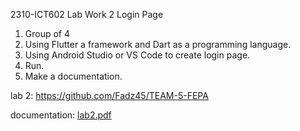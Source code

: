 2310-ICT602
Lab Work 2
Login Page
1. Group of 4
2. Using Flutter a framework and Dart as a programming language.
3. Using Android Studio or VS Code to create login page.
4. Run.
5. Make a documentation.


lab 2: https://github.com/Fadz45/TEAM-5-FEPA

documentation: [lab2.pdf](https://github.com/addff/2310-ICT602/files/13867299/lab2.pdf)

